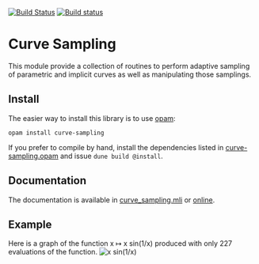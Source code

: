 [![Build Status](https://travis-ci.org/Chris00/ocaml-curve-sampling.svg?branch=master)](https://travis-ci.org/Chris00/ocaml-curve-sampling)
[![Build status](https://ci.appveyor.com/api/projects/status/rajos1g6j17e6plo?svg=true)](https://ci.appveyor.com/project/Chris00/ocaml-curve-sampling)

Curve Sampling
==============

This module provide a collection of routines to perform adaptive
sampling of parametric and implicit curves as well as manipulating
those samplings.

Install
-------

The easier way to install this library is to use [opam][]:

    opam install curve-sampling

If you prefer to compile by hand, install the dependencies listed in
[curve-sampling.opam](curve-sampling.opam) and issue `dune build
@install`.

[opam]: https://opam.ocaml.org/


Documentation
-------------

The documentation is available in
[curve_sampling.mli](src/curve_sampling.mli) or
[online](https://chris00.github.io/ocaml-curve-sampling/doc/curve-sampling/Curve_sampling/).

Example
-------

Here is a graph of the function x ↦ x sin(1/x) produced with only 227
evaluations of the function.
![x sin(1/x)](https://aws1.discourse-cdn.com/standard11/uploads/ocaml/original/2X/1/14d53bed52dd3e2d4b531d4a52f0069d0734a4bd.png)
